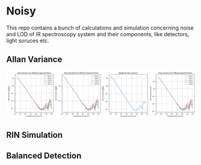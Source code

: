 # Noisy
This repo contains a bunch of calculations and simulation concerning noise and LOD of IR spectroscopy system and their components, like detectors, light soruces etc.

## Allan Variance
![Allan Variance Example](https://github.com/TimS27/Noisy/blob/main/Allan_Var_Dev_grating_spectroscopy_10kk_samples_2000Hz.png)

## RIN Simulation

## Balanced Detection
